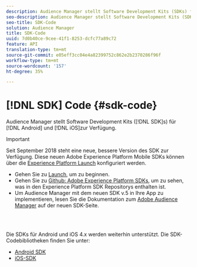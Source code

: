 ```yaml
---
description: Audience Manager stellt Software Development Kits (SDKs) für Android und iOS bereit.
seo-description: Audience Manager stellt Software Development Kits (SDKs) für Android und iOS bereit.
seo-title: SDK-Code
solution: Audience Manager
title: SDK-Code
uuid: 7d0b40ce-9cee-41f1-8253-dcfc77a89c72
feature: API
translation-type: tm+mt
source-git-commit: e05eff3cc04e4a82399752c862e2b2370286f96f
workflow-type: tm+mt
source-wordcount: '157'
ht-degree: 35%

---
```



# [!DNL SDK] Code {#sdk-code}

Audience Manager stellt Software Development Kits ([!DNL SDK]s) für [!DNL Android] und [!DNL iOS]zur Verfügung.

>[!IMPORTANT]
>
>Seit September 2018 steht eine neue, bessere Version des SDK zur Verfügung. Diese neuen Adobe Experience Platform Mobile SDKs können über die [Experience Platform Launch](https://www.adobe.com/experience-platform/launch.html) konfiguriert werden.

* Gehen Sie zu [Launch](https://launch.adobe.com/), um zu beginnen.
* Gehen Sie zu [Github: Adobe Experience Platform SDKs](https://github.com/Adobe-Marketing-Cloud/acp-sdks), um zu sehen, was in den Experience Platform SDK Repositorys enthalten ist.
* Um Audience Manager mit dem neuen SDK v.5 in Ihre App zu implementieren, lesen Sie die Dokumentation zum [Adobe Audience Manager](https://aep-sdks.gitbook.io/docs/using-mobile-extensions/adobe-audience-manager) auf der neuen SDK-Seite.

<br> 

Die SDKs für Android und iOS 4.x werden weiterhin unterstützt. Die SDK-Codebibliotheken finden Sie unter:

* [Android SDK](https://docs.adobe.com/content/help/en/mobile-services/android/overview.html)
* [iOS-SDK](https://docs.adobe.com/content/help/en/mobile-services/ios/overview.html)